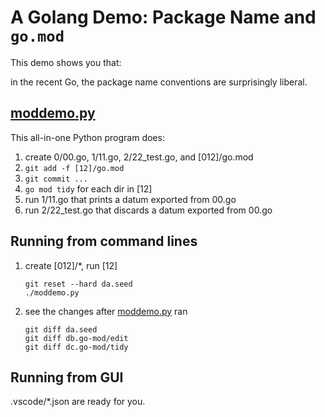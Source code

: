 # A Golang Demo: Package Name and `go.mod`

This demo shows you that:

in the recent Go, the package name conventions are surprisingly liberal.

## [moddemo.py](moddemo.py)

This all-in-one Python program does:
1. create 0/00.go, 1/11.go, 2/22_test.go, and [012]/go.mod
1. `git add -f [12]/go.mod`
1. `git commit ...` 
1. `go mod tidy` for each dir in [12]
1. run 1/11.go that prints a datum exported from 00.go
1. run 2/22_test.go that discards a datum exported from 00.go

## Running from command lines

1. create [012]/*, run [12]
   ```shell
   git reset --hard da.seed
   ./moddemo.py
   ```
1. see the changes after [moddemo.py](moddemo.py) ran
   ```shell
   git diff da.seed
   git diff db.go-mod/edit
   git diff dc.go-mod/tidy
   ```

## Running from GUI

.vscode/*.json are ready for you.
